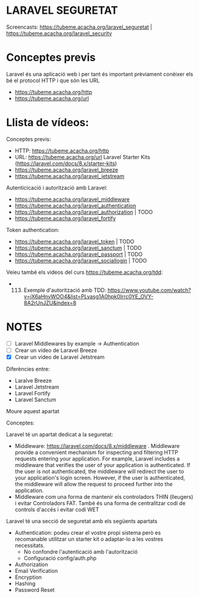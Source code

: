 # LARAVEL SEGURETAT

Screencasts: https://tubeme.acacha.org/laravel_seguretat | https://tubeme.acacha.org/laravel_security

# Conceptes previs

Laravel és una aplicació web i per tant és important prèviament conèixer els bé el protocol HTTP i que són les URL

- https://tubeme.acacha.org/http
- https://tubeme.acacha.org/url

# Llista de vídeos:

Conceptes previs:
- HTTP: https://tubeme.acacha.org/http
- URL: https://tubeme.acacha.org/url
Laravel Starter Kits (https://laravel.com/docs/8.x/starter-kits)
- https://tubeme.acacha.org/laravel_breeze
- https://tubeme.acacha.org/laravel_jetstream

Autenticicació i autorització amb Laravel:
- https://tubeme.acacha.org/laravel_middleware
- https://tubeme.acacha.org/laravel_authentication
- https://tubeme.acacha.org/laravel_authorization | TODO
- https://tubeme.acacha.org/laravel_fortify

Token authentication:
- https://tubeme.acacha.org/laravel_token | TODO
- https://tubeme.acacha.org/laravel_sanctum | TODO
- https://tubeme.acacha.org/laravel_passport | TODO
- https://tubeme.acacha.org/laravel_sociallogin  | TODO

Veieu també els videos del curs https://tubeme.acacha.org/tdd:
- 113. Exemple d'autorització amb TDD: https://www.youtube.com/watch?v=jX6aHnvWOO4&list=PLyasg1A0hpk0Irrc0YE_OVY-8A2rUnJZU&index=8

# NOTES

- [ ] Laravel Middlewares by example -> Authentication
- [ ] Crear un vídeo de Laravel Breeze
- [X] Crear un video de Laravel Jetstream

Diferències entre:
- Laralve Breeze
- Laravel Jetstream
- Laravel Fortify
- Laravel Sanctum

Moure aquest apartat

Conceptes:

Laravel té un apartat dedicat a la seguretat:
- Middleware: https://laravel.com/docs/8.x/middleware . Middleware provide a convenient mechanism for inspecting and filtering HTTP requests entering your application. For example, Laravel includes a middleware that verifies the user of your application is authenticated. If the user is not authenticated, the middleware will redirect the user to your application's login screen. However, if the user is authenticated, the middleware will allow the request to proceed further into the application.
- Middleware com una forma de mantenir els controladors THIN (lleugers) i evitar Controladors FAT. També és una forma de centralitzar codi de controls d'accés i evitar codi WET

Laravel té una secció de seguretat amb els següents apartats
- Authentication: podeu crear el vostre propi sistema però es recomanable utilitzar un starter kit o adaptar-lo a les vostres necessitats.
  - No confondre l'autenticació amb l'autorització
  - Configuració config/auth.php
- Authorization
- Email Verification
- Encryption
- Hashing
- Password Reset
